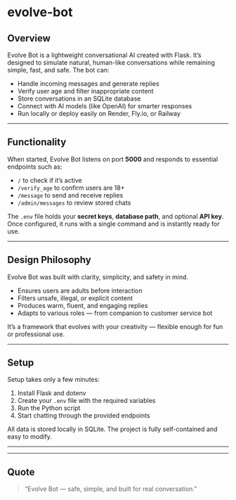# evolve-bot

## Overview
Evolve Bot is a lightweight conversational AI created with Flask. It’s designed to simulate natural, human-like conversations while remaining simple, fast, and safe. The bot can:

- Handle incoming messages and generate replies  
- Verify user age and filter inappropriate content  
- Store conversations in an SQLite database  
- Connect with AI models (like OpenAI) for smarter responses  
- Run locally or deploy easily on Render, Fly.io, or Railway  

---

## Functionality
When started, Evolve Bot listens on port **5000** and responds to essential endpoints such as:  
- `/` to check if it’s active  
- `/verify_age` to confirm users are 18+  
- `/message` to send and receive replies  
- `/admin/messages` to review stored chats  

The `.env` file holds your **secret keys**, **database path**, and optional **API key**. Once configured, it runs with a single command and is instantly ready for use.

---

## Design Philosophy
Evolve Bot was built with clarity, simplicity, and safety in mind.  
- Ensures users are adults before interaction  
- Filters unsafe, illegal, or explicit content  
- Produces warm, fluent, and engaging replies  
- Adapts to various roles — from companion to customer service bot  

It’s a framework that evolves with your creativity — flexible enough for fun or professional use.

---

## Setup
Setup takes only a few minutes:
1. Install Flask and dotenv  
2. Create your `.env` file with the required variables  
3. Run the Python script  
4. Start chatting through the provided endpoints  

All data is stored locally in SQLite. The project is fully self-contained and easy to modify.

---

---

## Quote
> “Evolve Bot — safe, simple, and built for real conversation.”
